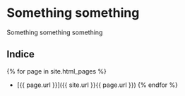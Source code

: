 ---
---

# Something something

Something something something

## Indice

{% for page in site.html_pages %}
- [{{ page.url }}]({{ site.url }}{{ page.url }})
{% endfor %}
